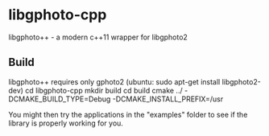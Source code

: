 # libgphoto-cpp
libgphoto++ - a modern c++11 wrapper for libgphoto2


## Build
libgphoto++ requires only gphoto2 (ubuntu: sudo apt-get install libgphoto2-dev)
    cd libgphoto-cpp
    mkdir build
    cd build
    cmake ../ -DCMAKE_BUILD_TYPE=Debug -DCMAKE_INSTALL_PREFIX=/usr
    
You might then try the applications in the "examples" folder to see if the library is properly working for you.
